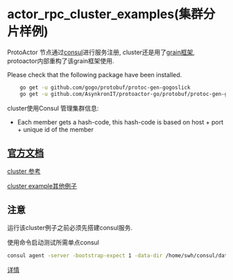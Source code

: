 # actor_rpc_cluster_examples(集群分片样例)

ProtoActor 节点通过[consul](https://github.com/hashicorp/consul)进行服务注册, 
cluster还是用了[grain框架](https://github.com/dianbaer/grain), protoactor内部重构了该grain框架使用.


Please check that the following package have been installed.
```bash
    go get -u github.com/gogo/protobuf/protoc-gen-gogoslick
    go get -u github.com/AsynkronIT/protoactor-go/protobuf/protoc-gen-gograin
```

cluster使用Consul 管理集群信息:
- Each member gets a hash-code, this hash-code is based on host + port + unique id of the member

## [官方文档](proto.actor/docs/grains#proto-cluster)

[cluster 参考](https://blog.csdn.net/TIGER_XC/article/details/86129995)

[cluster example其他例子](https://github.com/gviedma/cluster-examples)

## 注意

运行该cluster例子之前必须先搭建consul服务. 

使用命令启动测试所需单点consul
```bash
consul agent -server -bootstrap-expect 1 -data-dir /home/swh/consul/data -node=s1 -bind=192.168.1.89 -client 0.0.0.0
```
[详情](../../../doc/consul/consul.md)